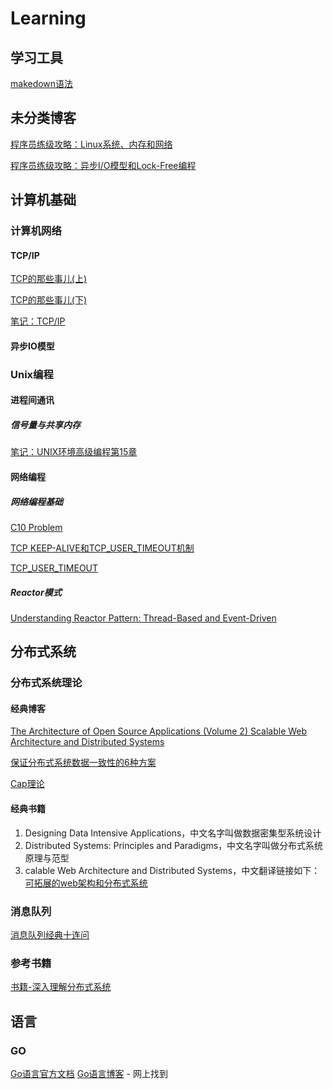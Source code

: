 # Learning
## 学习工具
[makedown语法](https://www.jianshu.com/p/191d1e21f7ed)

## 未分类博客
[程序员练级攻略：Linux系统、内存和网络](https://time.geekbang.org/column/article/9759)

[程序员练级攻略：异步I/O模型和Lock-Free编程](https://time.geekbang.org/column/article/9851)


## 计算机基础
### 计算机网络
#### TCP/IP
[TCP的那些事儿(上)](https://coolshell.cn/articles/11564.html) 

[TCP的那些事儿(下)](https://coolshell.cn/articles/11609.html)

[笔记：TCP/IP](https://github.com/zhan81776075/Learning/blob/main/%E8%AE%A1%E7%AE%97%E6%9C%BA%E5%9F%BA%E7%A1%80/%E8%AE%A1%E7%AE%97%E6%9C%BA%E7%BD%91%E7%BB%9C/tcpip.md)

#### 异步IO模型

### Unix编程

#### 进程间通讯
##### 信号量与共享内存
[笔记：UNIX环境高级编程第15章]()

#### 网络编程
##### 网络编程基础
[C10 Problem](https://en.wikipedia.org/wiki/C10k_problem)

[TCP KEEP-ALIVE和TCP_USER_TIMEOUT机制](https://blog.csdn.net/u014436243/article/details/116856572)

[TCP_USER_TIMEOUT](https://xujianhai.fun/posts/tcp_user_timeout/)

##### Reactor模式
[Understanding Reactor Pattern: Thread-Based and Event-Driven](https://dzone.com/articles/understanding-reactor-pattern-thread-based-and-eve)

## 分布式系统
### 分布式系统理论
#### 经典博客
[The Architecture of Open Source Applications (Volume 2) Scalable Web Architecture and Distributed Systems](https://aosabook.org/en/v2/distsys.html)

[保证分布式系统数据一致性的6种方案](https://cloud.tencent.com/developer/article/1041507)

[Cap理论](https://cloud.tencent.com/developer/article/1860632)

#### 经典书籍
1. Designing Data Intensive Applications，中文名字叫做数据密集型系统设计
2. Distributed Systems: Principles and Paradigms，中文名字叫做分布式系统原理与范型
3. calable Web Architecture and Distributed Systems，中文翻译链接如下：[可拓展的web架构和分布式系统](http://nettee.github.io/posts/2016/Scalable-Web-Architecture-and-Distributed-Systems/)
### 消息队列
[消息队列经典十连问](https://ost.51cto.com/posts/13284)

### 参考书籍
[书籍-深入理解分布式系统](https://github.com/zhan81776075/Learning/tree/main/%E5%88%86%E5%B8%83%E5%BC%8F%E7%B3%BB%E7%BB%9F/%E5%88%86%E5%B8%83%E5%BC%8F%E7%B3%BB%E7%BB%9F%E7%90%86%E8%AE%BA)

## 语言
### GO
[Go语言官方文档](https://go-zh.org/doc/)
[Go语言博客](https://www.flysnow.org) - 网上找到
